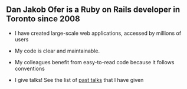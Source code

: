 ## Dan Jakob Ofer is a Ruby on Rails developer in Toronto since 2008

- I have created large-scale web applications, accessed by millions of users

- My code is clear and maintainable.

- My colleagues benefit from easy-to-read code because it follows conventions

- I give talks! See the list of [past talks](http://danofer.com/presentations) that I have given

